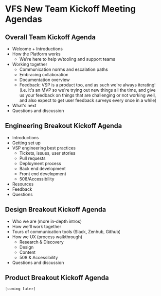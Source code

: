 # VFS New Team Kickoff Meeting Agendas

## Overall Team Kickoff Agenda

- Welcome + Introductions
- How the Platform works
    - We're here to help w/tooling and support teams
- Working together
    - Communication norms and escalation paths
    - Embracing collaboration
    - Documentation overview
    - Feedback: VSP is a product too, and as such we're always iterating! (i.e. it's an MVP so we're trying out new things all the time, and give us your feedback on things that are challenging or not working well, and also expect to get user feedback surveys every once in a while)
- What's next
- Questions and discussion

## Engineering Breakout Kickoff Agenda
- Introductions
- Getting set up
- VSP engineering best practices
    - Tickets, issues, user stories
    - Pull requests
    - Deployment process
    - Back end development
    - Front end development
    - 508/Accessibility
- Resources
- Feedback
- Questions

## Design Breakout Kickoff Agenda
- Who we are (more in-depth intros)
- How we'll work together
- Tours of communication tools (Slack, Zenhub, Github)
- How we UX (process walkthrough)
  - Research & Discovery
  - Design
  - Content
  - 508 & Accessibility
- Questions and discussion

## Product Breakout Kickoff Agenda
`[coming later]`
